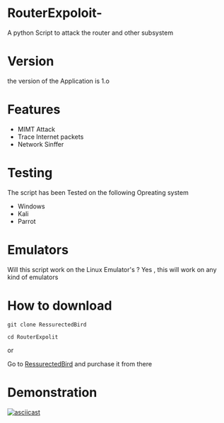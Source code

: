 # RouterExpoloit-
A python Script to attack the router and other subsystem 
# Version 
the version of the Application is 1.o 
# Features 
* MIMT Attack
* Trace Internet packets
* Network Sinffer
# Testing 
The script has been Tested on the following Opreating system 
* Windows
* Kali 
* Parrot  
# Emulators 
Will this script work on the Linux Emulator's ?
Yes , this will  work on any kind of emulators
# How to download 
``
git clone RessurectedBird 
``

``
cd RouterExpolit
``

or 

Go to [RessurectedBird](https://ressurectedbird.netlify.app/) and purchase it from there   

# Demonstration 
[![asciicast](https://asciinema.org/a/6CWuuwIDqvt0xxg06L5PABAGM.svg)](https://asciinema.org/a/6CWuuwIDqvt0xxg06L5PABAGM)
